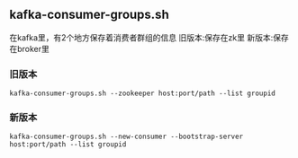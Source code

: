 ## kafka-consumer-groups.sh
在kafka里，有2个地方保存着消费者群组的信息
旧版本:保存在zk里
新版本:保存在broker里

### 旧版本
```
kafka-consumer-groups.sh --zookeeper host:port/path --list groupid
```

### 新版本
```
kafka-consumer-groups.sh --new-consumer --bootstrap-server host:port/path --list groupid
```

